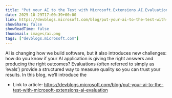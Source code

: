 ```yaml
---
title: "Put your AI to the Test with Microsoft.Extensions.AI.Evaluation"
date: 2025-10-29T17:00:39+00:00
link: https://devblogs.microsoft.com/blog/put-your-ai-to-the-test-with-microsoft-extensions-ai-evaluation
showShare: false
showReadTime: false
thumbnail: images/ai.png
tags: ["devblogs.microsoft.com"]
---
```

AI is changing how we build software, but it also introduces new challenges: how do you know if your AI application is giving the right answers and producing the right outcomes? Evaluations (often referred to simply as ‘evals’) provide a structured way to measure quality so you can trust your results. In this blog, we’ll introduce the

- Link to article: https://devblogs.microsoft.com/blog/put-your-ai-to-the-test-with-microsoft-extensions-ai-evaluation